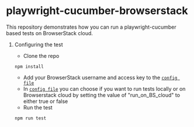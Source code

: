 # playwright-cucumber-browserstack

This repository demonstrates how you can run a playwright-cucumber based tests on BrowserStack cloud.

1. Configuring the test

    - Clone the repo 
    ``` 
    npm install
    ```
    - Add your BrowserStack username and access key to the [`config file`](config.json)
    - In [`config file`](config.json) you can choose if you want to run tests locally or on Browserstack cloud by setting the value of "run_on_BS_cloud" to either         true or false 
    - Run the test
     ```
     npm run test
     ```
    
